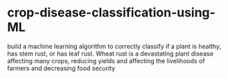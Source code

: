 # crop-disease-classification-using-ML
build a machine learning algorithm to correctly classify if a plant is healthy, has stem rust, or has leaf rust. Wheat rust is a devastating plant disease affecting many crops, reducing yields and affecting the livelihoods of farmers and decreasing food security 
